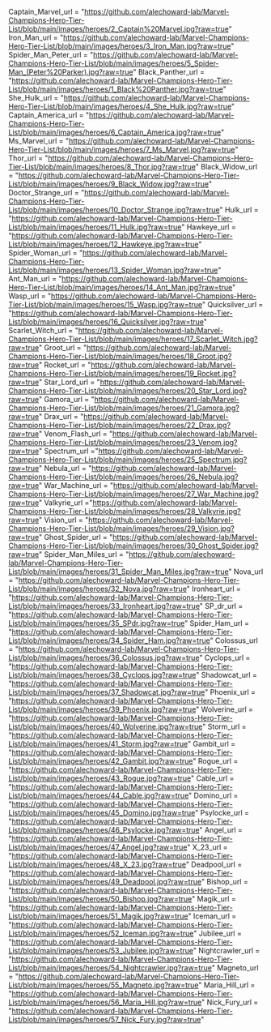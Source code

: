 Captain_Marvel_url = "https://github.com/alechoward-lab/Marvel-Champions-Hero-Tier-List/blob/main/images/heroes/2_Captain%20Marvel.jpg?raw=true"
Iron_Man_url = "https://github.com/alechoward-lab/Marvel-Champions-Hero-Tier-List/blob/main/images/heroes/3_Iron_Man.jpg?raw=true"
Spider_Man_Peter_url = "https://github.com/alechoward-lab/Marvel-Champions-Hero-Tier-List/blob/main/images/heroes/5_Spider-Man_(Peter%20Parker).jpg?raw=true"
Black_Panther_url = "https://github.com/alechoward-lab/Marvel-Champions-Hero-Tier-List/blob/main/images/heroes/1_Black%20Panther.jpg?raw=true"
She_Hulk_url = "https://github.com/alechoward-lab/Marvel-Champions-Hero-Tier-List/blob/main/images/heroes/4_She_Hulk.jpg?raw=true"
Captain_America_url = "https://github.com/alechoward-lab/Marvel-Champions-Hero-Tier-List/blob/main/images/heroes/6_Captain_America.jpg?raw=true"
Ms_Marvel_url = "https://github.com/alechoward-lab/Marvel-Champions-Hero-Tier-List/blob/main/images/heroes/7_Ms_Marvel.jpg?raw=true"
Thor_url = "https://github.com/alechoward-lab/Marvel-Champions-Hero-Tier-List/blob/main/images/heroes/8_Thor.jpg?raw=true"
Black_Widow_url = "https://github.com/alechoward-lab/Marvel-Champions-Hero-Tier-List/blob/main/images/heroes/9_Black_Widow.jpg?raw=true"
Doctor_Strange_url = "https://github.com/alechoward-lab/Marvel-Champions-Hero-Tier-List/blob/main/images/heroes/10_Doctor_Strange.jpg?raw=true"
Hulk_url = "https://github.com/alechoward-lab/Marvel-Champions-Hero-Tier-List/blob/main/images/heroes/11_Hulk.jpg?raw=true"
Hawkeye_url = "https://github.com/alechoward-lab/Marvel-Champions-Hero-Tier-List/blob/main/images/heroes/12_Hawkeye.jpg?raw=true"
Spider_Woman_url = "https://github.com/alechoward-lab/Marvel-Champions-Hero-Tier-List/blob/main/images/heroes/13_Spider_Woman.jpg?raw=true"
Ant_Man_url = "https://github.com/alechoward-lab/Marvel-Champions-Hero-Tier-List/blob/main/images/heroes/14_Ant_Man.jpg?raw=true"
Wasp_url = "https://github.com/alechoward-lab/Marvel-Champions-Hero-Tier-List/blob/main/images/heroes/15_Wasp.jpg?raw=true"
Quicksilver_url = "https://github.com/alechoward-lab/Marvel-Champions-Hero-Tier-List/blob/main/images/heroes/16_Quicksilver.jpg?raw=true"
Scarlet_Witch_url = "https://github.com/alechoward-lab/Marvel-Champions-Hero-Tier-List/blob/main/images/heroes/17_Scarlet_Witch.jpg?raw=true"
Groot_url = "https://github.com/alechoward-lab/Marvel-Champions-Hero-Tier-List/blob/main/images/heroes/18_Groot.jpg?raw=true"
Rocket_url = "https://github.com/alechoward-lab/Marvel-Champions-Hero-Tier-List/blob/main/images/heroes/19_Rocket.jpg?raw=true"
Star_Lord_url = "https://github.com/alechoward-lab/Marvel-Champions-Hero-Tier-List/blob/main/images/heroes/20_Star_Lord.jpg?raw=true"
Gamora_url = "https://github.com/alechoward-lab/Marvel-Champions-Hero-Tier-List/blob/main/images/heroes/21_Gamora.jpg?raw=true"
Drax_url = "https://github.com/alechoward-lab/Marvel-Champions-Hero-Tier-List/blob/main/images/heroes/22_Drax.jpg?raw=true"
Venom_Flash_url = "https://github.com/alechoward-lab/Marvel-Champions-Hero-Tier-List/blob/main/images/heroes/23_Venom.jpg?raw=true"
Spectrum_url ="https://github.com/alechoward-lab/Marvel-Champions-Hero-Tier-List/blob/main/images/heroes/25_Spectrum.jpg?raw=true"
Nebula_url = "https://github.com/alechoward-lab/Marvel-Champions-Hero-Tier-List/blob/main/images/heroes/26_Nebula.jpg?raw=true"
War_Machine_url = "https://github.com/alechoward-lab/Marvel-Champions-Hero-Tier-List/blob/main/images/heroes/27_War_Machine.jpg?raw=true"
Valkyrie_url ="https://github.com/alechoward-lab/Marvel-Champions-Hero-Tier-List/blob/main/images/heroes/28_Valkyrie.jpg?raw=true"
Vision_url = "https://github.com/alechoward-lab/Marvel-Champions-Hero-Tier-List/blob/main/images/heroes/29_Vision.jpg?raw=true"
Ghost_Spider_url = "https://github.com/alechoward-lab/Marvel-Champions-Hero-Tier-List/blob/main/images/heroes/30_Ghost_Spider.jpg?raw=true"
Spider_Man_Miles_url = "https://github.com/alechoward-lab/Marvel-Champions-Hero-Tier-List/blob/main/images/heroes/31_Spider_Man_Miles.jpg?raw=true"
Nova_url = "https://github.com/alechoward-lab/Marvel-Champions-Hero-Tier-List/blob/main/images/heroes/32_Nova.jpg?raw=true"
Ironheart_url = "https://github.com/alechoward-lab/Marvel-Champions-Hero-Tier-List/blob/main/images/heroes/33_Ironheart.jpg?raw=true"
SP_dr_url = "https://github.com/alechoward-lab/Marvel-Champions-Hero-Tier-List/blob/main/images/heroes/35_SPdr.jpg?raw=true"
Spider_Ham_url = "https://github.com/alechoward-lab/Marvel-Champions-Hero-Tier-List/blob/main/images/heroes/34_Spider_Ham.jpg?raw=true"
Colossus_url = "https://github.com/alechoward-lab/Marvel-Champions-Hero-Tier-List/blob/main/images/heroes/36_Colossus.jpg?raw=true"
Cyclops_url = "https://github.com/alechoward-lab/Marvel-Champions-Hero-Tier-List/blob/main/images/heroes/38_Cyclops.jpg?raw=true"
Shadowcat_url = "https://github.com/alechoward-lab/Marvel-Champions-Hero-Tier-List/blob/main/images/heroes/37_Shadowcat.jpg?raw=true"
Phoenix_url = "https://github.com/alechoward-lab/Marvel-Champions-Hero-Tier-List/blob/main/images/heroes/39_Phoenix.jpg?raw=true"
Wolverine_url = "https://github.com/alechoward-lab/Marvel-Champions-Hero-Tier-List/blob/main/images/heroes/40_Wolverine.jpg?raw=true"
Storm_url = "https://github.com/alechoward-lab/Marvel-Champions-Hero-Tier-List/blob/main/images/heroes/41_Storm.jpg?raw=true"
Gambit_url = "https://github.com/alechoward-lab/Marvel-Champions-Hero-Tier-List/blob/main/images/heroes/42_Gambit.jpg?raw=true"
Rogue_url = "https://github.com/alechoward-lab/Marvel-Champions-Hero-Tier-List/blob/main/images/heroes/43_Rogue.jpg?raw=true"
Cable_url = "https://github.com/alechoward-lab/Marvel-Champions-Hero-Tier-List/blob/main/images/heroes/44_Cable.jpg?raw=true"
Domino_url = "https://github.com/alechoward-lab/Marvel-Champions-Hero-Tier-List/blob/main/images/heroes/45_Domino.jpg?raw=true"
Psylocke_url = "https://github.com/alechoward-lab/Marvel-Champions-Hero-Tier-List/blob/main/images/heroes/46_Psylocke.jpg?raw=true"
Angel_url = "https://github.com/alechoward-lab/Marvel-Champions-Hero-Tier-List/blob/main/images/heroes/47_Angel.jpg?raw=true"
X_23_url = "https://github.com/alechoward-lab/Marvel-Champions-Hero-Tier-List/blob/main/images/heroes/48_X_23.jpg?raw=true"
Deadpool_url = "https://github.com/alechoward-lab/Marvel-Champions-Hero-Tier-List/blob/main/images/heroes/49_Deadpool.jpg?raw=true"
Bishop_url = "https://github.com/alechoward-lab/Marvel-Champions-Hero-Tier-List/blob/main/images/heroes/50_Bishop.jpg?raw=true"
Magik_url = "https://github.com/alechoward-lab/Marvel-Champions-Hero-Tier-List/blob/main/images/heroes/51_Magik.jpg?raw=true"
Iceman_url = "https://github.com/alechoward-lab/Marvel-Champions-Hero-Tier-List/blob/main/images/heroes/52_Iceman.jpg?raw=true"
Jubilee_url = "https://github.com/alechoward-lab/Marvel-Champions-Hero-Tier-List/blob/main/images/heroes/53_Jubilee.jpg?raw=true"
Nightcrawler_url = "https://github.com/alechoward-lab/Marvel-Champions-Hero-Tier-List/blob/main/images/heroes/54_Nightcrawler.jpg?raw=true"
Magneto_url = "https://github.com/alechoward-lab/Marvel-Champions-Hero-Tier-List/blob/main/images/heroes/55_Magneto.jpg?raw=true"
Maria_Hill_url = "https://github.com/alechoward-lab/Marvel-Champions-Hero-Tier-List/blob/main/images/heroes/56_Maria_Hill.jpg?raw=true"
Nick_Fury_url = "https://github.com/alechoward-lab/Marvel-Champions-Hero-Tier-List/blob/main/images/heroes/57_Nick_Fury.jpg?raw=true"



